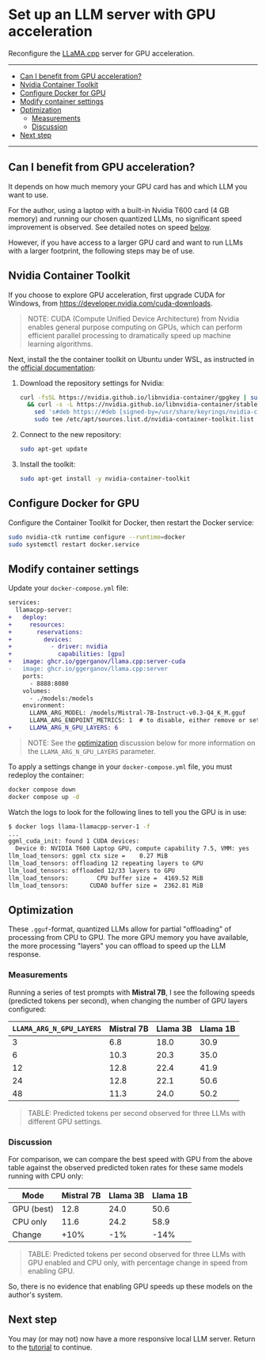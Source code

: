 # Set up an LLM server with GPU acceleration

Reconfigure the [LLaMA.cpp](https://github.com/ggerganov/llama.cpp) server for GPU acceleration.

---

- [Can I benefit from GPU acceleration?](#can-i-benefit-from-gpu-acceleration)
- [Nvidia Container Toolkit](#nvidia-container-toolkit)
- [Configure Docker for GPU](#configure-docker-for-gpu)
- [Modify container settings](#modify-container-settings)
- [Optimization](#optimization)
  - [Measurements](#measurements)
  - [Discussion](#discussion)
- [Next step](#next-step)

---

## Can I benefit from GPU acceleration?

It depends on how much memory your GPU card has and which LLM you want to use.

For the author, using a laptop with a built-in Nvidia T600 card (4 GB memory) and running our chosen quantized LLMs, no significant speed improvement is observed. See detailed notes on speed [below](#optimization).

However, if you have access to a larger GPU card and want to run LLMs with a larger footprint, the following steps may be of use.

## Nvidia Container Toolkit

If you choose to explore GPU acceleration, first upgrade CUDA for Windows, from <https://developer.nvidia.com/cuda-downloads>.

> NOTE: CUDA (Compute Unified Device Architecture) from Nvidia enables general purpose computing on GPUs, which can perform efficient parallel processing to dramatically speed up machine learning algorithms.

Next, install the the container toolkit on Ubuntu under WSL, as instructed in the [official documentation](https://docs.nvidia.com/datacenter/cloud-native/container-toolkit/latest/install-guide.html):

1. Download the repository settings for Nvidia:

    ```sh
    curl -fsSL https://nvidia.github.io/libnvidia-container/gpgkey | sudo gpg --dearmor -o /usr/share/keyrings/nvidia-container-toolkit-keyring.gpg \
      && curl -s -L https://nvidia.github.io/libnvidia-container/stable/deb/nvidia-container-toolkit.list | \
        sed 's#deb https://#deb [signed-by=/usr/share/keyrings/nvidia-container-toolkit-keyring.gpg] https://#g' | \
        sudo tee /etc/apt/sources.list.d/nvidia-container-toolkit.list
    ```

1. Connect to the new repository:

    ```sh
    sudo apt-get update
    ```

1. Install the toolkit:

    ```sh
    sudo apt-get install -y nvidia-container-toolkit
    ```

## Configure Docker for GPU

Configure the Container Toolkit for Docker, then restart the Docker service:

```sh
sudo nvidia-ctk runtime configure --runtime=docker
sudo systemctl restart docker.service
```

## Modify container settings

Update your `docker-compose.yml` file:

```diff
services:
  llamacpp-server:
+   deploy:
+     resources:
+       reservations:
+         devices:
+           - driver: nvidia
+             capabilities: [gpu]
+   image: ghcr.io/ggerganov/llama.cpp:server-cuda
-   image: ghcr.io/ggerganov/llama.cpp:server
    ports:
      - 8888:8080
    volumes:
      - ./models:/models
    environment:
      LLAMA_ARG_MODEL: /models/Mistral-7B-Instruct-v0.3-Q4_K_M.gguf
      LLAMA_ARG_ENDPOINT_METRICS: 1  # to disable, either remove or set to 0
+     LLAMA_ARG_N_GPU_LAYERS: 6
```

> NOTE: See the [optimization](#optimization) discussion below for more information on the `LLAMA_ARG_N_GPU_LAYERS` parameter.

To apply a settings change in your `docker-compose.yml` file, you must redeploy the container:

```sh
docker compose down
docker compose up -d
```

Watch the logs to look for the following lines to tell you the GPU is in use:

```sh
$ docker logs llama-llamacpp-server-1 -f
...
ggml_cuda_init: found 1 CUDA devices:
  Device 0: NVIDIA T600 Laptop GPU, compute capability 7.5, VMM: yes
llm_load_tensors: ggml ctx size =    0.27 MiB
llm_load_tensors: offloading 12 repeating layers to GPU
llm_load_tensors: offloaded 12/33 layers to GPU
llm_load_tensors:        CPU buffer size =  4169.52 MiB
llm_load_tensors:      CUDA0 buffer size =  2362.81 MiB
```

## Optimization

These `.gguf`-format, quantized LLMs allow for partial "offloading" of processing from CPU to GPU. The more GPU memory you have available, the more processing "layers" you can offload to speed up the LLM response.

### Measurements

Running a series of test prompts with **Mistral 7B**, I see the following speeds (predicted tokens per second), when changing the number of GPU layers configured:

`LLAMA_ARG_N_GPU_LAYERS` | Mistral 7B | Llama 3B | Llama 1B
--- | --- | --- | ---
3 | 6.8 | 18.0 | 30.9
6 | 10.3 | 20.3 | 35.0
12 | 12.8 | 22.4 | 41.9
24 | 12.8 | 22.1 | 50.6
48 | 11.3 | 24.0 | 50.2

> TABLE: Predicted tokens per second observed for three LLMs with different GPU settings.

### Discussion

For comparison, we can compare the best speed with GPU from the above table against the observed predicted token rates for these same models running with CPU only:

Mode | Mistral 7B | Llama 3B | Llama 1B
--- | --- | --- | ---
GPU (best) | 12.8 | 24.0 | 50.6
CPU only | 11.6 | 24.2 | 58.9
Change | +10% | -1% | -14%

> TABLE: Predicted tokens per second observed for three LLMs with GPU enabled and CPU only, with percentage change in speed from enabling GPU.

So, there is no evidence that enabling GPU speeds up these models on the author's system.

## Next step

You may (or may not) now have a more responsive local LLM server. Return to the [tutorial](./PART_II.md#get-an-answer-from-a-sample-document) to continue.
